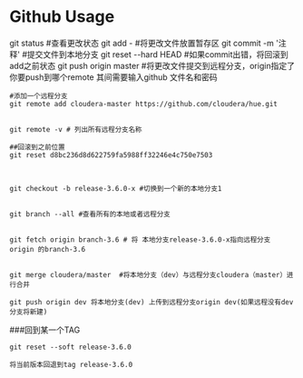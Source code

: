 Github Usage
===
git status  #查看更改状态
git add -  #将更改文件放置暂存区
git commit -m '注释'   #提交文件到本地分支
git reset --hard HEAD  #如果commit出错，将回滚到add之前状态
git push origin master #将更改文件提交到远程分支，origin指定了你要push到哪个remote
其间需要输入github 文件名和密码


```
#添加一个远程分支
git remote add cloudera-master https://github.com/cloudera/hue.git


git remote -v # 列出所有远程分支名称

##回滚到之前位置
git reset d8bc236d8d622759fa5988ff32246e4c750e7503 



git checkout -b release-3.6.0-x #切换到一个新的本地分支1


git branch --all #查看所有的本地或者远程分支


git fetch origin branch-3.6 # 将 本地分支release-3.6.0-x指向远程分支 origin 的branch-3.6


git merge cloudera/master  #将本地分支（dev）与远程分支cloudera（master）进行合并

git push origin dev 将本地分支(dev) 上传到远程分支origin dev(如果远程没有dev 分支将新建)

```
###回到某一个TAG
```
git reset --soft release-3.6.0

将当前版本回退到tag release-3.6.0
```
